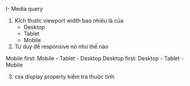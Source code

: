 I- Media query
1. Kích thước viewport width bao nhiêu là của
    - Desktop
    - Tablet
    - Mobile
2. Tư duy để responsive nó như thế nào

Mobile first: Mobile - Tablet - Desktop 
Desktop first: Desktop - Tablet - Mobile

3. css display property kiểm tra thuộc tính 